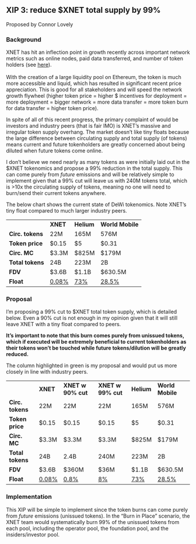 ## XIP 3: reduce $XNET total supply by 99%

Proposed by Connor Lovely

### Background
XNET has hit an inflection point in growth recently across important network metrics such as online nodes, paid data transferred, and number of token holders (see [here](https://dune.com/steve314600/xnet)).  \
 \
With the creation of a large liquidity pool on Ethereum, the token is much more accessible and liquid, which has resulted in significant recent price appreciation. This is good for all stakeholders and will speed the network growth flywheel (higher token price = higher $ incentives for deployment = more deployment = bigger network = more data transfer = more token burn for data transfer = higher token price). 

In spite of all of this recent progress, the primary complaint of would be investors and industry peers (that is fair IMO) is XNET’s massive and irregular token supply overhang. The market doesn’t like tiny floats because the large difference between circulating supply and total supply (of tokens) means current and future tokenholders are greatly concerned about being diluted when future tokens come online. 

I don’t believe we need nearly as many tokens as were initially laid out in the $XNET tokenomics and propose a 99% reduction in the total supply. This can come purely from _future_ emissions and will be relatively simple to implement given that a 99% cut will leave us with 240M tokens total, which is >10x the circulating supply of tokens, meaning no one will need to burn/send their current tokens anywhere. 

The below chart shows the current state of DeWi tokenomics. Note XNET’s tiny float compared to much larger industry peers.

<table>
  <tr>
   <td>
   </td>
   <td><strong>XNET</strong>
   </td>
   <td><strong>Helium</strong>
   </td>
   <td><strong>World Mobile</strong>
   </td>
  </tr>
  <tr>
   <td><strong>Circ. tokens</strong>
   </td>
   <td>22M
   </td>
   <td>165M
   </td>
   <td>576M
   </td>
  </tr>
  <tr>
   <td><strong>Token price</strong>
   </td>
   <td>$0.15
   </td>
   <td>$5
   </td>
   <td>$0.31
   </td>
  </tr>
  <tr>
   <td><strong>Circ. MC</strong>
   </td>
   <td>$3.3M
   </td>
   <td>$825M
   </td>
   <td>$179M
   </td>
  </tr>
  <tr>
   <td><strong>Total tokens</strong>
   </td>
   <td>24B
   </td>
   <td>223M
   </td>
   <td>2B
   </td>
  </tr>
  <tr>
   <td><strong>FDV</strong>
   </td>
   <td>$3.6B
   </td>
   <td>$1.1B
   </td>
   <td>$630.5M
   </td>
  </tr>
  <tr>
   <td><strong>Float</strong>
   </td>
   <td><span style="text-decoration:underline;">0.08%</span>
   </td>
   <td><span style="text-decoration:underline;">73%</span>
   </td>
   <td><span style="text-decoration:underline;">28.5%</span>
   </td>
  </tr>
</table>

### Proposal
I’m proposing a 99% cut to $XNET total token supply, which is detailed below. Even a 90% cut is not enough in my opinion given that it will still leave XNET with a tiny float compared to peers.

**It’s important to note that this burn comes purely from unissued tokens, which if executed will be extremely beneficial to current tokenholders as their tokens won’t be touched while future tokens/dilution will be greatly reduced.**

The column highlighted in green is my proposal and would put us more closely in line with industry peers. 

<table>
  <tr>
   <td>
   </td>
   <td><strong>XNET</strong>
   </td>
   <td><strong>XNET w 90% cut</strong>
   </td>
   <td><strong>XNET w 99% cut</strong>
   </td>
   <td><strong>Helium</strong>
   </td>
   <td><strong>World Mobile</strong>
   </td>
  </tr>
  <tr>
   <td><strong>Circ. tokens</strong>
   </td>
   <td>22M
   </td>
   <td>22M
   </td>
   <td>22M
   </td>
   <td>165M
   </td>
   <td>576M
   </td>
  </tr>
  <tr>
   <td><strong>Token price</strong>
   </td>
   <td>$0.15
   </td>
   <td>$0.15
   </td>
   <td>$0.15
   </td>
   <td>$5
   </td>
   <td>$0.31
   </td>
  </tr>
  <tr>
   <td><strong>Circ. MC</strong>
   </td>
   <td>$3.3M
   </td>
   <td>$3.3M
   </td>
   <td>$3.3M
   </td>
   <td>$825M
   </td>
   <td>$179M
   </td>
  </tr>
  <tr>
   <td><strong>Total tokens</strong>
   </td>
   <td>24B
   </td>
   <td>2.4B
   </td>
   <td>240M
   </td>
   <td>223M
   </td>
   <td>2B
   </td>
  </tr>
  <tr>
   <td><strong>FDV</strong>
   </td>
   <td>$3.6B
   </td>
   <td>$360M
   </td>
   <td>$36M
   </td>
   <td>$1.1B
   </td>
   <td>$630.5M
   </td>
  </tr>
  <tr>
   <td><strong>Float</strong>
   </td>
   <td><span style="text-decoration:underline;">0.08%</span>
   </td>
   <td><span style="text-decoration:underline;">0.8%</span>
   </td>
   <td><span style="text-decoration:underline;">8%</span>
   </td>
   <td><span style="text-decoration:underline;">73%</span>
   </td>
   <td><span style="text-decoration:underline;">28.5%</span>
   </td>
  </tr>
</table>

### Implementation
This XIP will be simple to implement since the token burns can come purely from _future_ emissions (unissued tokens). In the “Burn in Place” scenario, the XNET team would systematically burn 99% of the unissued tokens from each pool, including the operator pool, the foundation pool, and the insiders/investor pool.  
